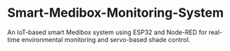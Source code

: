 # Smart-Medibox-Monitoring-System
An IoT-based smart Medibox system using ESP32 and Node-RED for real-time environmental monitoring and servo-based shade control.
